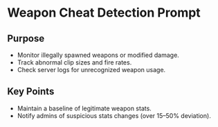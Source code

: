 # Weapon Cheat Detection Prompt

## Purpose
- Monitor illegally spawned weapons or modified damage.
- Track abnormal clip sizes and fire rates.
- Check server logs for unrecognized weapon usage.

## Key Points
- Maintain a baseline of legitimate weapon stats.
- Notify admins of suspicious stats changes (over 15–50% deviation).


